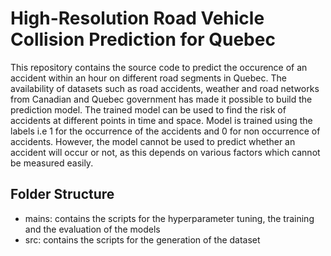 # High-Resolution Road Vehicle Collision Prediction for Quebec

This repository contains the source code to predict the occurence of an accident within an hour on different road segments in Quebec. The availability of datasets such as road accidents, weather and road networks from Canadian and Quebec government has made it possible to build the prediction model. The trained model can be used to find the risk of accidents at different points in time and space. Model is trained using the labels i.e 1 for the occurrence of the accidents and 0 for non occurrence of accidents. However, the model cannot be used to predict whether an accident will occur or not, as this depends on various factors which cannot be measured easily.

## Folder Structure
- mains: contains the scripts for the hyperparameter tuning, the training and the evaluation of the models
- src: contains the scripts for the generation of the dataset
